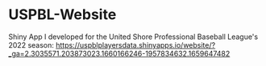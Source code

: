 # USPBL-Website

Shiny App I developed for the United Shore Professional Baseball League's 2022 season: https://uspblplayersdata.shinyapps.io/website/?_ga=2.3035571.203873023.1660166246-1957834632.1659647482
